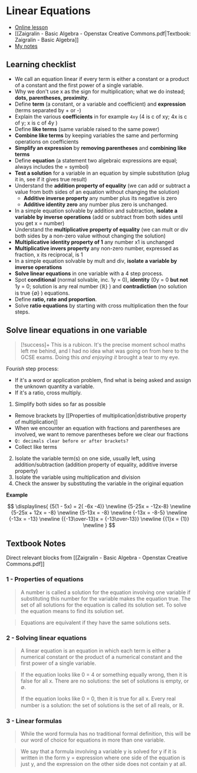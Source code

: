 # Linear Equations

- [Online lesson](https://www.greenemath.com/AlgebraI.html#linear-equations)
- [[Zaigralin - Basic Algebra - Openstax Creative Commons.pdf|Textbook: Zaigralin - Basic Algebra]]
- [My notes](https://photos.app.goo.gl/eGQeSXveHxYCVf6M6)

## Learning checklist

- We call an equation linear if every term is either a constant or a product of a constant and the first power of a single variable.
- Why we don't use x as the sign for multiplication; what we do instead; **dots, parentheses, proximity**.
- Define **term** (a constant, or a variable and coefficient) and **expression** (terms separated by + or -)
- Explain the various **coefficients** in for example `4xy` (4 is c of xy; 4x is c of y; x is c of 4y )
- Define **like terms** (same variable raised to the same power)
- **Combine like terms** by keeping variables the same and performing operations on coefficients
- **Simplify an expression** by **removing parentheses** and **combining like terms**
- Define **equation** (a statement two algebraic expressions are equal; always includes the = symbol)
- **Test a solution** for a variable in an equation by simple substitution (plug it in, see if it gives true result)
- Understand the **addition property of equality** (we can add or subtract a value from both sides of an equation without changing the solution)
  - **Additive inverse property** any number plus its negative is zero
  - **Additive identity zero** any number plus zero is unchanged.
- In a simple equation solvable by addition and subtraction, **isolate a variable by inverse operations** (add or subtract from both sides until you get x = number)
-  Understand the **multiplicative property of equality** (we can mult or div both sides by a non-zero value without changing the solution)
  - **Multiplicative identity property of 1** any number x1 is unchanged
  - **Multiplicative invers property** any non-zero number, expressed as fraction, x its reciprocal, is 1
- In a simple equation solvable by mult and div, **isolate a variable by inverse operations**
- **Solve linear equations** in one variable with a 4 step process.
- Spot **conditional** (normal solvable, inc. 1y = 0), **identity** (0y = 0 **but not** 1y = 0; solution is any real number {ℝ} ) and **contradiction** (no solution is true {∅} ) equations.
- Define **ratio, rate and proportion**.
- Solve **ratio equations** by starting with cross multiplication then the four steps.

## Solve linear equations in one variable

> [!success]+
> This is a rubicon. It's the precise moment school maths left me behind, and I had no idea what was going on from here to the GCSE exams. Doing this _and enjoying it_ brought a tear to my eye.

Four*ish* step process:

  - If it's a word or application problem, find what is being asked and assign the unknown quantity a variable.
  - If it's a ratio, cross multiply.
1. Simplify both sides so far as possible
  - Remove brackets by [[Properties of multiplication|distributive property of multiplication]]
  - When we encounter an equation with fractions and parentheses are involved, we want to remove parentheses before we clear our fractions
  - `Q: decimals clear before or after brackets?`
  - Collect like terms
2. Isolate the variable term(s) on one side, usually left, using addition/subtraction (addition property of equality, additive inverse property)
3. Isolate the variable using multiplication and division
4. Check the answer by substituting the variable in the original equation

**Example**

$$
\displaylines{
{5(1 - 5x) = 2( -6x -4)} \newline
{5-25x = -12x-8} \newline
{5-25x + 12x = -8} \newline
{5-13x = -8} \newline
{-13x = -8-5} \newline
{-13x = -13} \newline
{{-13\over-13}x = {-13\over-13}} \newline
{{1}x = {1}} \newline
}
$$

## Textbook Notes

Direct relevant blocks from [[Zaigralin - Basic Algebra - Openstax Creative Commons.pdf]]

### 1 - Properties of equations

> A number is called a solution for the equation involving one variable if substituting this number for the variable makes the equation true. The set of all solutions for the equation is called its solution set. To solve the equation means to find its solution set.

> Equations are equivalent if they have the same solutions sets.

### 2 - Solving linear equations

> A linear equation is an equation in which each term is either a numerical constant or the product of a numerical constant and the first power of a single variable.

> If the equation looks like 0 = 4 or something equally wrong, then it is false for all x. There are no solutions: the set of solutions is empty, or ∅. 
> 
> If the equation looks like 0 = 0, then it is true for all x. Every real number is a solution: the set of solutions is the set of all reals, or ℝ.

### 3 - Linear formulas

> While the word formula has no traditional formal definition, this will be our word of choice for equations in more than one variable.

> We say that a formula involving a variable y is solved for y if it is written in the form y = expression where one side of the equation is just y, and the expression on the other side does not contain y at all.

